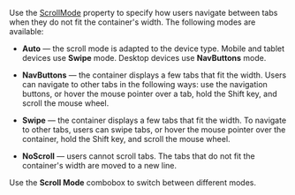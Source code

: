 Use the [ScrollMode](https://docs.devexpress.com/Blazor/DevExpress.Blazor.DxTabs.ScrollMode) property to specify how users navigate between tabs when they do not fit the container's width. The following modes are available:



* **Auto** — the scroll mode is adapted to the device type. Mobile and tablet devices use **Swipe** mode. Desktop devices use **NavButtons** mode.



* **NavButtons** — the container displays a few tabs that fit the width. Users can navigate to other tabs in the following ways: use the navigation buttons, or hover the mouse pointer over a tab, hold the Shift key, and scroll the mouse wheel.



* **Swipe** — the container displays a few tabs that fit the width. To navigate to other tabs, users can swipe tabs, or hover the mouse pointer over the container, hold the Shift key, and scroll the mouse wheel.



* **NoScroll** — users cannot scroll tabs. The tabs that do not fit the container's width are moved to a new line.



Use the **Scroll Mode** combobox to switch between different modes.
